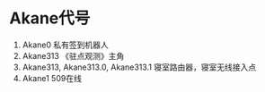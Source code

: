 # Akane代号

1. Akane0 私有签到机器人
2. Akane313 《驻点观测》主角
3. Akane313, Akane313.0, Akane313.1 寝室路由器，寝室无线接入点
4. Akane1 509在线
